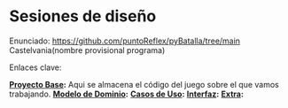 # Sesiones de diseño

Enunciado: https://github.com/puntoReflex/pyBatalla/tree/main
Castelvania(nombre provisional programa)

Enlaces clave:

**[Proyecto Base](https://github.com/federicobolanos/23-24-IdSw2-SDD/tree/main/ProyectoJava/GuerreroVsVampiro):** Aqui se almacena el código del juego sobre el que vamos trabajando.
**[Modelo de Dominio]():**
**[Casos de Uso]():**
**[Interfaz]():**
**[Extra]():**

